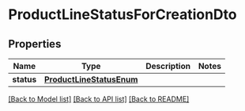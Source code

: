 # ProductLineStatusForCreationDto

## Properties
Name | Type | Description | Notes
------------ | ------------- | ------------- | -------------
**status** | [**ProductLineStatusEnum**](ProductLineStatusEnum.md) |  | 

[[Back to Model list]](../README.md#documentation-for-models) [[Back to API list]](../README.md#documentation-for-api-endpoints) [[Back to README]](../README.md)


